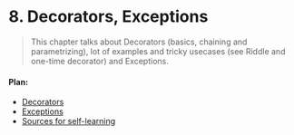 # 8. Decorators, Exceptions

> This chapter talks about Decorators (basics, chaining and parametrizing), lot of examples and tricky usecases (see Riddle and one-time decorator) and Exceptions.

#### Plan:

* [Decorators](/ch08-decorators-exceptions/s01-decorators.md)
* [Exceptions](/ch08-decorators-exceptions/s02-exceptions.md)
* [Sources for self-learning](/ch08-decorators-exceptions/s03-sources-for-self-learning.md)
    